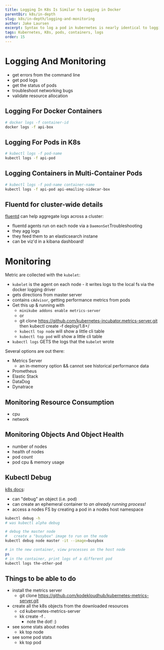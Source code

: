```yaml
---
title: Logging In K8s Is Similar to Logging in Docker
parentDir: k8s/in-depth
slug: k8s/in-depth/logging-and-monitoring
author: Jake Laursen
excerpt: Syntax to log a pod in kubernetes is nearly identical to logging with docker
tags: Kubernetes, K8s, pods, containers, logs
order: 15
---
```


# Logging And Monitoring
- get errors from the command line
- get pod logs
- get the status of pods
- troubleshoot networking bugs
- validate resource allocation

## Logging For Docker Containers
```bash
# docker logs -f container-id
docker logs -f api-box
```

## Logging For Pods in K8s
```bash
# kubectl logs -f pod-name
kubectl logs -f api-pod
```

## Logging Containers in Multi-Container Pods
```bash
# kubectl logs -f pod-name container-name
kubectl logs -f api-pod api-emailing-sidecar-box
```

## Fluentd for cluster-wide details
[fluentd](https://kubernetes.io/docs/concepts/cluster-administration/logging/) can help aggregate logs across a cluster:
- fluentd agents run on each node via a `DaemonSet`Troubleshooting
- they agg logs
- they feed them to an elasticsearch instane 
- can be viz'd in a kibana dashboard!

# Monitoring
Metric are collected with the `kubelet`:
- `kubelet` is the agent on each node - it writes logs to the local fs via the docker logging driver
- gets directions from master server
- contains `cAdvisor`, getting performance metrics from pods
- Get this up & running with
  - `minikube addons enable metrics-server`
  - or
  - git clone https://github.com/kubernetes-incubator.metrics-server.git then kubectl create -f deploy/1.8+/
  - `kubectl top node` will show a little cli table
  - `kubectl top pod` will show a little cli table
- `kubectl logs` GETS the logs that the `kubelet` wrote

Several options are out there:
- Metrics Server
  - an in-memory option && cannot see historical performance data
- Prometheus
- Elastic Stack
- DataDog
- Dynatrace
## Monitoring Resource Consumption
- cpu
- network
## Monitoring Objects And Object Health
- number of nodes
- health of nodes
- pod count
- pod cpu & memory usage


## Kubectl Debug
[k8s docs](https://kubernetes.io/docs/reference/generated/kubectl/kubectl-commands#debug):
- can "debug" an object (i.e. pod)
- can create an ephemeral container to _an already running process!_
- access a nodes FS by creating a pod in a nodes host namespace

```bash
kubectl debug -h
# was kubectl alpha debug

# debug the master node
#   create a "busybox" image to run on the node
kubectl debug node master -it --image=busybox

# in the new container, view processes on the host node
ps
# in the container, print logs of a different pod
kubectl logs the-other-pod
```

## Things to be able to do
- install the metrics server
  - git clone https://github.com/kodekloudhub/kubernetes-metrics-server.git
- create all the k8s objects from the downloaded resources
  - cd kubernetes-metrics-server
  - kk create -f .
    - note the dot! :) 
- see some stats about nodes
  - kk top node
- see some pod stats 
  - kk top pod
